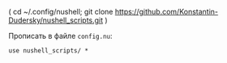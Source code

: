 (
  cd ~/.config/nushell;
  git clone https://github.com/Konstantin-Dudersky/nushell_scripts.git
)

Прописать в файле `config.nu`:

```nushell
use nushell_scripts/ *
```
